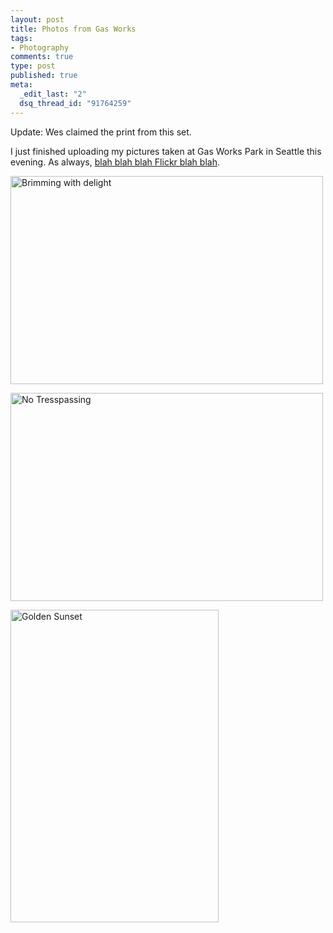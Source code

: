 ```yaml
--- 
layout: post
title: Photos from Gas Works
tags: 
- Photography
comments: true
type: post
published: true
meta: 
  _edit_last: "2"
  dsq_thread_id: "91764259"
---
```

Update: Wes claimed the print from this set.

I just finished uploading my pictures taken at Gas Works Park in Seattle this evening. As always, <a href="http://flickr.com/photos/aaronbrethorst/sets/72157606660829828/">blah blah blah Flickr blah blah</a>.

<a title="Brimming with delight by aaronbrethorst, on Flickr" href="http://www.flickr.com/photos/aaronbrethorst/2752737168/"><img src="http://farm3.static.flickr.com/2336/2752737168_bb04071da8.jpg" alt="Brimming with delight" width="500" height="333" /></a>

<a title="No Tresspassing by aaronbrethorst, on Flickr" href="http://www.flickr.com/photos/aaronbrethorst/2752728242/"><img src="http://farm4.static.flickr.com/3013/2752728242_ec90a2aa28.jpg" alt="No Tresspassing" width="500" height="333" /></a>

<a title="Golden Sunset by aaronbrethorst, on Flickr" href="http://www.flickr.com/photos/aaronbrethorst/2752726152/"><img src="http://farm4.static.flickr.com/3248/2752726152_751e3e2df3.jpg" alt="Golden Sunset" width="333" height="500" /></a>

